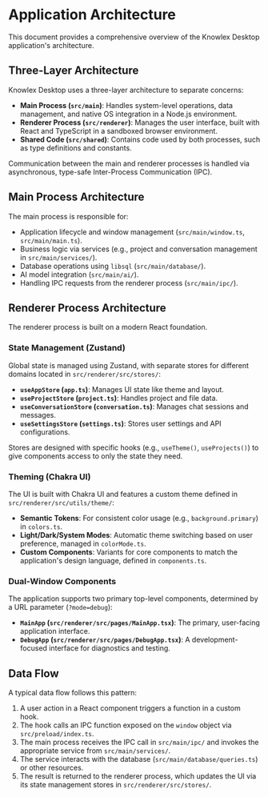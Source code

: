 # Application Architecture

This document provides a comprehensive overview of the Knowlex Desktop application's architecture.

## Three-Layer Architecture

Knowlex Desktop uses a three-layer architecture to separate concerns:

-   **Main Process (`src/main`)**: Handles system-level operations, data management, and native OS integration in a Node.js environment.
-   **Renderer Process (`src/renderer`)**: Manages the user interface, built with React and TypeScript in a sandboxed browser environment.
-   **Shared Code (`src/shared`)**: Contains code used by both processes, such as type definitions and constants.

Communication between the main and renderer processes is handled via asynchronous, type-safe Inter-Process Communication (IPC).

## Main Process Architecture

The main process is responsible for:
-   Application lifecycle and window management (`src/main/window.ts`, `src/main/main.ts`).
-   Business logic via services (e.g., project and conversation management in `src/main/services/`).
-   Database operations using `libsql` (`src/main/database/`).
-   AI model integration (`src/main/ai/`).
-   Handling IPC requests from the renderer process (`src/main/ipc/`).

## Renderer Process Architecture

The renderer process is built on a modern React foundation.

### State Management (Zustand)

Global state is managed using Zustand, with separate stores for different domains located in `src/renderer/src/stores/`:
-   **`useAppStore` (`app.ts`)**: Manages UI state like theme and layout.
-   **`useProjectStore` (`project.ts`)**: Handles project and file data.
-   **`useConversationStore` (`conversation.ts`)**: Manages chat sessions and messages.
-   **`useSettingsStore` (`settings.ts`)**: Stores user settings and API configurations.

Stores are designed with specific hooks (e.g., `useTheme()`, `useProjects()`) to give components access to only the state they need.

### Theming (Chakra UI)

The UI is built with Chakra UI and features a custom theme defined in `src/renderer/src/utils/theme/`:
-   **Semantic Tokens**: For consistent color usage (e.g., `background.primary`) in `colors.ts`.
-   **Light/Dark/System Modes**: Automatic theme switching based on user preference, managed in `colorMode.ts`.
-   **Custom Components**: Variants for core components to match the application's design language, defined in `components.ts`.

### Dual-Window Components

The application supports two primary top-level components, determined by a URL parameter (`?mode=debug`):
-   **`MainApp` (`src/renderer/src/pages/MainApp.tsx`)**: The primary, user-facing application interface.
-   **`DebugApp` (`src/renderer/src/pages/DebugApp.tsx`)**: A development-focused interface for diagnostics and testing.

## Data Flow

A typical data flow follows this pattern:
1.  A user action in a React component triggers a function in a custom hook.
2.  The hook calls an IPC function exposed on the `window` object via `src/preload/index.ts`.
3.  The main process receives the IPC call in `src/main/ipc/` and invokes the appropriate service from `src/main/services/`.
4.  The service interacts with the database (`src/main/database/queries.ts`) or other resources.
5.  The result is returned to the renderer process, which updates the UI via its state management stores in `src/renderer/src/stores/`.

